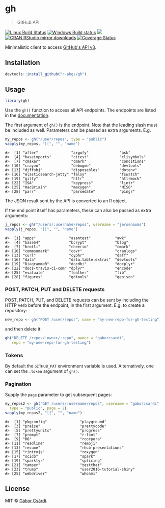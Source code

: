 


# gh

> GitHub API

[![Linux Build Status](https://travis-ci.org/r-pkgs/gh.svg?branch=master)](https://travis-ci.org/r-pkgs/gh)
[![Windows Build status](https://ci.appveyor.com/api/projects/status/github/r-pkgs/gh?svg=true)](https://ci.appveyor.com/project/gaborcsardi/gh)
[![](http://www.r-pkg.org/badges/version/gh)](http://www.r-pkg.org/pkg/gh)
[![CRAN RStudio mirror downloads](http://cranlogs.r-pkg.org/badges/gh)](http://www.r-pkg.org/pkg/gh)
[![Coverage Status](https://img.shields.io/codecov/c/github/r-pkgs/gh/master.svg)](https://codecov.io/github/r-pkgs/gh?branch=master)

Minimalistic client to access
[GitHub's API v3](https://developer.github.com/v3/).

## Installation


```r
devtools::install_github("r-pkgs/gh")
```

## Usage


```r
library(gh)
```

Use the `gh()` function to access all API endpoints. The endpoints are
listed in the [documentation](https://developer.github.com/v3/).

The first argument of `gh()` is the endpoint. Note that the leading slash
must be included as well. Parameters can be passed as extra arguments. E.g.


```r
my_repos <- gh("/user/repos", type = "public")
vapply(my_repos, "[[", "", "name")
```

```
#>  [1] "after"               "argufy"              "ask"                
#>  [4] "baseimports"         "citest"              "clisymbols"         
#>  [7] "cmaker"              "cmark"               "conditions"         
#> [10] "crayon"              "debugme"             "devtools"           
#> [13] "diffobj"             "disposables"         "dotenv"             
#> [16] "elasticsearch-jetty" "falsy"               "fswatch"            
#> [19] "gitty"               "httr"                "httrmock"           
#> [22] "ISA"                 "keypress"            "lintr"              
#> [25] "macBriain"           "maxygen"             "MISO"               
#> [28] "parr"                "parsedate"           "pingr"
```

The JSON result sent by the API is converted to an R object.

If the end point itself has parameters, these can also be passed
as extra arguments:


```r
j_repos <- gh("/users/:username/repos", username = "jeroenooms")
vapply(j_repos, "[[", "", "name")
```

```
#>  [1] "apps"               "asantest"           "awk"               
#>  [4] "base64"             "bcrypt"             "blog"              
#>  [7] "brotli"             "cheerio"            "cmark"             
#> [10] "commonmark"         "covr"               "cranlogs"          
#> [13] "curl"               "cyphr"              "daff"              
#> [16] "data"               "data.table.extras"  "devtools"          
#> [19] "DiagrammeR"         "docdbi"             "docplyr"           
#> [22] "docs-travis-ci-com" "dplyr"              "encode"            
#> [25] "evaluate"           "feather"            "fib"               
#> [28] "figures"            "gdtools"            "geojson"
```

### POST, PATCH, PUT and DELETE requests

POST, PATCH, PUT, and DELETE requests can be sent by including the
HTTP verb before the endpoint, in the first argument. E.g. to
create a repository:


```r
new_repo <- gh("POST /user/repos", name = "my-new-repo-for-gh-testing")
```

and then delete it:


```r
gh("DELETE /repos/:owner/:repo", owner = "gaborcsardi",
   repo = "my-new-repo-for-gh-testing")
```

### Tokens

By default the `GITHUB_PAT` environment variable is used. Alternatively, 
one can set the `.token` argument of `gh()`.

### Pagination

Supply the `page` parameter to get subsequent pages:


```r
my_repos2 <- gh("GET /users/:username/repos", username = "gaborcsardi",
  type = "public", page = 2)
vapply(my_repos2, "[[", "", "name")
```

```
#>  [1] "pkgconfig"               "playground"             
#>  [3] "praise"                  "prettycode"             
#>  [5] "prettyunits"             "progress"               
#>  [7] "prompt"                  "r-font"                 
#>  [9] "R6"                      "rcorpora"               
#> [11] "readline"                "remoji"                 
#> [13] "resume"                  "rhub-presentations"     
#> [15] "rintrojs"                "roxygen"                
#> [17] "scidb"                   "spark"                  
#> [19] "sparklyr"                "splicing"               
#> [21] "tamper"                  "testthat"               
#> [23] "trump"                   "user2016-tutorial-shiny"
#> [25] "webdriver"               "whoami"
```

## License

MIT © [Gábor Csárdi](https://github.com/gaborcsardi).
